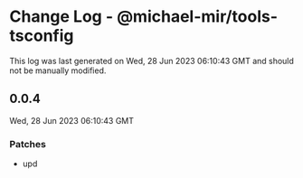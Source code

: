 # Change Log - @michael-mir/tools-tsconfig

This log was last generated on Wed, 28 Jun 2023 06:10:43 GMT and should not be manually modified.

## 0.0.4
Wed, 28 Jun 2023 06:10:43 GMT

### Patches

- upd

